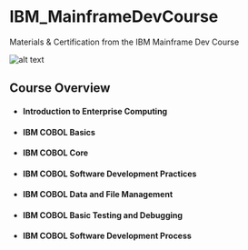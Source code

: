 # IBM_MainframeDevCourse
Materials & Certification from the IBM Mainframe Dev Course 



![alt text](https://github.com/ssoehdata/IBM_MainframeDevCourse_COBOL/blob/main/COBOL.jpg.jpg) 

## Course Overview 
#### <ul><li>Introduction to Enterprise Computing</ul></li>
#### <ul><li>IBM COBOL Basics</ul></li> 
#### <ul><li>IBM COBOL Core</ul></li>
#### <ul><li>IBM COBOL Software Development Practices</ul></li>
#### <ul><li>IBM COBOL Data and File Management</ul></li>
#### <ul><li>IBM COBOL Basic Testing and Debugging</ul></li>
#### <ul><li>IBM COBOL Software Development Process</ul></li>
